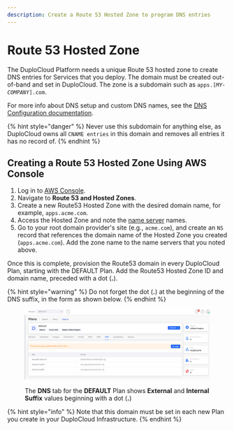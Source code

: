 ```yaml
---
description: Create a Route 53 Hosted Zone to program DNS entries
---
```


# Route 53 Hosted Zone

The DuploCloud Platform needs a unique Route 53 hosted zone to create DNS entries for Services that you deploy. The domain must be created out-of-band and set in DuploCloud. The zone is a subdomain such as `apps.[`_`MY-COMPANY`_`].com`.&#x20;

For more info about DNS setup and custom DNS names, see the [DNS Configuration documentation](../../duplocloud-prerequisites/resolving-dns-failures.md).&#x20;

{% hint style="danger" %}
Never use this subdomain for anything else, as DuploCloud owns all `CNAME entries` in this domain and removes all entries it has no record of.
{% endhint %}

## Creating a Route 53 Hosted Zone Using AWS Console

1. Log in to [AWS Console](https://aws.amazon.com/console/).
2. Navigate to **Route 53 and Hosted Zones**.&#x20;
3. Create a new Route53 Hosted Zone with the desired domain name, for example, `apps.acme.com`.&#x20;
4. Access the Hosted Zone and note the [name server](https://docs.aws.amazon.com/Route53/latest/APIReference/API_domains_Nameserver.html) names.
5. Go to your root domain provider's site (e.g., `acme.com`), and create an `NS` record that references the domain name of the Hosted Zone you created (`apps.acme.com`). Add the zone name to the name servers that you noted above.

Once this is complete, provision the Route53 domain in every DuploCloud Plan, starting with the DEFAULT Plan. Add the Route53 Hosted Zone ID and domain name, preceded with a dot (**.**).

{% hint style="warning" %}
Do not forget the dot (**.**) at the beginning of the DNS suffix, in the form as shown below.
{% endhint %}

<figure><img src="../../.gitbook/assets/Screenshot (167).png" alt=""><figcaption><p>The <strong>DNS</strong> tab for the <strong>DEFAULT</strong> Plan shows <strong>External</strong> and <strong>Internal Suffix</strong> values beginning with a dot (<strong>.</strong>)</p></figcaption></figure>

{% hint style="info" %}
Note that this domain must be set in each new Plan you create in your DuploCloud Infrastructure.
{% endhint %}
